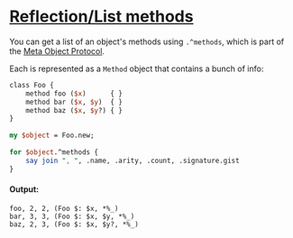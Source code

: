 [1]: https://rosettacode.org/wiki/Reflection/List_methods

# [Reflection/List methods][1]

You can get a list of an object's methods using `.^methods`, which is part of the [Meta Object Protocol](https://docs.perl6.org/type/Metamodel$COLON$COLONClassHOW).

Each is represented as a `Method` object that contains a bunch of info:

```perl
class Foo {
    method foo ($x)      { }
    method bar ($x, $y)  { }
    method baz ($x, $y?) { }
}
 
my $object = Foo.new;
 
for $object.^methods {
    say join ", ", .name, .arity, .count, .signature.gist
}
```

#### Output:
```
foo, 2, 2, (Foo $: $x, *%_)
bar, 3, 3, (Foo $: $x, $y, *%_)
baz, 2, 3, (Foo $: $x, $y?, *%_)
```
